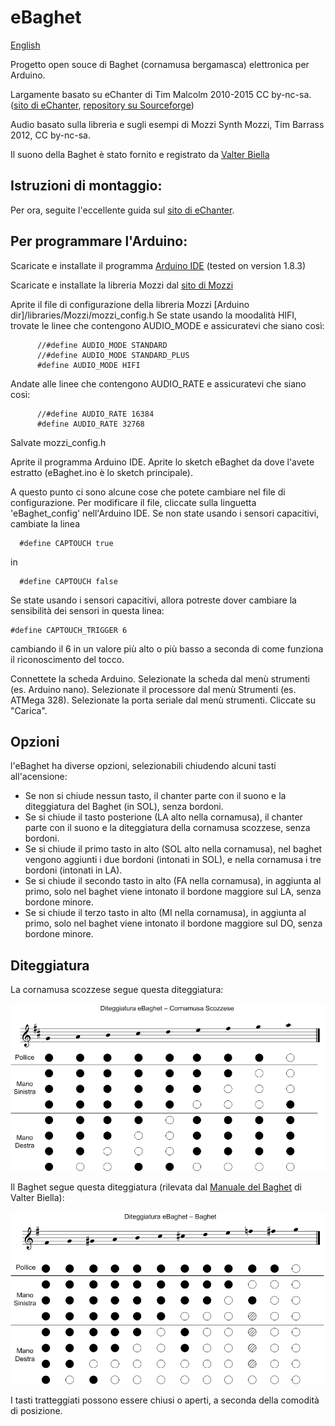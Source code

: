 # eBaghet
[English](README_EN.md)

Progetto open souce di Baghet (cornamusa bergamasca) elettronica per Arduino.

Largamente basato su eChanter di Tim Malcolm 2010-2015 CC by-nc-sa. ([sito di eChanter](http://www.echanter.com/), [repository su Sourceforge](https://sourceforge.net/projects/echanter/))

Audio basato sulla libreria e sugli esempi di Mozzi Synth
Mozzi, Tim Barrass 2012, CC by-nc-sa.

Il suono della Baghet è stato fornito e registrato da [Valter Biella](http://www.baghet.it/)

## Istruzioni di montaggio:
Per ora, seguite l'eccellente guida sul [sito di eChanter](http://www.echanter.com/home/howto-build).

## Per programmare l'Arduino:
Scaricate e installate il programma [Arduino IDE](https://www.arduino.cc/en/main/software) (tested on version 1.8.3)

Scaricate e installate la libreria Mozzi dal [sito di Mozzi](http://sensorium.github.com/Mozzi/)

Aprite il file di configurazione della libreria Mozzi [Arduino dir]/libraries/Mozzi/mozzi_config.h
Se state usando la moodalità HIFI, trovate le linee che contengono AUDIO_MODE e assicuratevi che siano così:

          //#define AUDIO_MODE STANDARD
          //#define AUDIO_MODE STANDARD_PLUS
          #define AUDIO_MODE HIFI

Andate alle linee che contengono AUDIO_RATE e assicuratevi che siano così:

          //#define AUDIO_RATE 16384
          #define AUDIO_RATE 32768

Salvate mozzi_config.h


Aprite il programma Arduino IDE.
Aprite lo sketch eBaghet da dove l'avete estratto (eBaghet.ino è lo sketch principale).

A questo punto ci sono alcune cose che potete cambiare nel file di configurazione. Per modificare il file, cliccate sulla linguetta 'eBaghet_config' nell'Arduino IDE. 
Se non state usando i sensori capacitivi, cambiate la linea

      #define CAPTOUCH true

 in

      #define CAPTOUCH false

Se state usando i sensori capacitivi, allora potreste dover cambiare la sensibilità dei sensori in questa linea:

    #define CAPTOUCH_TRIGGER 6

cambiando il 6 in un valore più alto o più basso a seconda di come funziona il riconoscimento del tocco.

Connettete la scheda Arduino.
Selezionate la scheda dal menù strumenti (es. Arduino nano).
Selezionate il processore dal menù Strumenti (es. ATMega 328).
Selezionate la porta seriale dal menù strumenti.
Cliccate su "Carica".

## Opzioni

l'eBaghet ha diverse opzioni, selezionabili chiudendo alcuni tasti all'acensione:
* Se non si chiude nessun tasto, il chanter parte con il suono e la diteggiatura del Baghet (in SOL), senza bordoni.
* Se si chiude il tasto posterione (LA alto nella cornamusa), il chanter parte con il suono e la diteggiatura della cornamusa scozzese, senza bordoni.
* Se si chiude il primo tasto in alto (SOL alto nella cornamusa), nel baghet vengono aggiunti i due bordoni (intonati in SOL), e nella cornamusa i tre bordoni (intonati in LA).
* Se si chiude il secondo tasto in alto (FA nella cornamusa), in aggiunta al primo, solo nel baghet viene intonato il bordone maggiore sul LA, senza bordone minore.
* Se si chiude il terzo tasto in alto (MI nella cornamusa), in aggiunta al primo, solo nel baghet viene intonato il bordone maggiore sul DO, senza bordone minore.

## Diteggiatura

La cornamusa scozzese segue questa diteggiatura:

![GHB](docs/GHB.png)


Il Baghet segue questa diteggiatura (rilevata dal [Manuale del Baghet](http://www.baghet.it/manuale%20baghet%202012.pdf) di Valter Biella):

![Baghet](docs/Baghet.png)

I tasti tratteggiati possono essere chiusi o aperti, a seconda della comodità di posizione.
